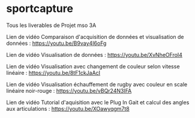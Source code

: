 # sportcapture
Tous les liverables de Projet mso 3A

Lien de vidéo Comparaison d'acquisition de données et visualisation de données : https://youtu.be/B9vay4I6oFg

Lien de vidéo Visualisation de données : https://youtu.be/XvNheOFroI4

Lien de vidéo Visualisation avec changement de couleur selon vitesse linéaire : https://youtu.be/8tF1ckJaAcI

Lien de vidéo Visualisation échauffement de rugby avec couleur en scale linéaire noir-rouge : https://youtu.be/vBQr24N3IFA

Lien de vidéo Tutorial d'aquisition avec le Plug In Gait et calcul des angles aux articulations : https://youtu.be/XOawyqgm7t8
